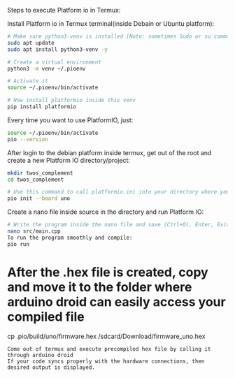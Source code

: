 Steps to execute Platform io in Termux:

Install Platform io in Termux terminal(inside Debain or Ubuntu platform):
```bash
# Make sure python3-venv is installed [Note: sometimes Sudo or su command doesn't work in debian so ignore su/sudo and execute rest of the command]
sudo apt update
sudo apt install python3-venv -y

# Create a virtual environment
python3 -m venv ~/.pioenv

# Activate it
source ~/.pioenv/bin/activate

# Now install platformio inside this venv
pip install platformio
```

Every time you want to use PlatformIO, just:
```bash
source ~/.pioenv/bin/activate
pio --version
```

After login to the debian platform inside termux, get out of the root and create a new Platform IO directory/project:
```bash
mkdir twos_complement
cd twos_complement

# Use this command to call platformio.ini into your directory where you write nano file
pio init --board uno
```

Create a nano file inside source in the directory and run Platform IO:
```bash
# Write the program inside the nano file and save (Ctrl+O), Enter, Exit from the nano file(Ctrl+O)
nano src/main.cpp
To run the program smoothly and compile:
pio run
```
# After the .hex file is created, copy and move it to the folder where arduino droid can easily access your compiled file
cp .pio/build/uno/firmware.hex /sdcard/Download/firmware_uno.hex
```
Come out of termux and execute precompiled hex file by calling it through arduino droid
If your code syncs properly with the hardware connections, then desired output is displayed.
